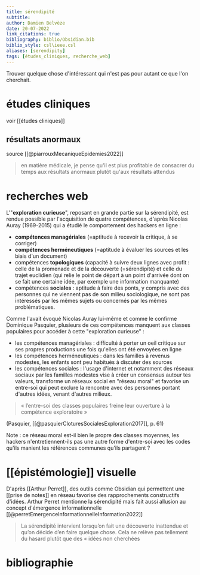 ```yaml
---
title: sérendipité
subtitle:
author: Damien Belvèze
date: 20-07-2022
link_citations: true
bibliography: biblio/Obsidian.bib
biblio_style: csl\ieee.csl
aliases: [serendipity]
tags: [études_cliniques, recherche_web]
---
```


Trouver quelque chose d'intéressant qui n'est pas pour autant ce que l'on cherchait. 

# études cliniques

voir [[études cliniques]]
## résultats anormaux

source [[@piarrouxMecaniqueEpidemies2022]]

> en matière médicale, je pense qu'il est plus profitable de consacrer du temps aux résultats anormaux plutôt qu'aux résultats attendus

# recherches web

L'"**exploration curieuse**", reposant en grande partie sur la sérendipité, est rendue possible par l'acquisition de quatre compétences, d'après Nicolas Auray (1969-2015) qui a étudié le comportement des hackers en ligne : 

- **compétences managériales** (=aptitude à recevoir la critique, à se corriger)
- **compétences herméneutiques** (=aptitude à évaluer les sources et les biais d'un document)
- compétences **topologiques** (capacité à suivre deux lignes avec profit : celle de la promenade et de la découverte (=sérendipité) et celle du trajet euclidien (qui relie le point de départ à un point d'arrivée dont on se fait une certaine idée, par exemple une information manquante) 
- compétences **sociales** : aptitude à faire des ponts, y compris avec des personnes qui ne viennent pas de son milieu sociologique, ne sont pas intéressés par les mêmes sujets ou concernés par les mêmes problématiques.

Comme l'avait évoqué Nicolas Auray lui-même et comme le confirme Dominique Pasquier, plusieurs de ces compétences manquent aux classes populaires pour accéder à cette "exploration curieuse" : 

- les compétences managériales : difficulté à porter un oeil critique sur ses propres productions une fois qu'elles ont été envoyées en ligne
- les compétences herméneutiques : dans les familles à revenus modestes, les enfants sont peu habitués à discuter des sources
- les compétences sociales : l'usage d'internet et notamment des réseaux sociaux par les familles modestes vise à créer un consensus autour tes valeurs, transforme un réseaux social en "réseau moral" et favorise un entre-soi qui peut exclure la rencontre avec des personnes portant d'autres idées, venant d'autres milieux. 

> « l’entre-soi des classes populaires freine leur ouverture à la compétence exploratoire » 

(Pasquier, [[@pasquierCloturesSocialesExploration2017]], p. 61)

Note : ce réseau moral est-il bien le propre des classes moyennes, les hackers n'entretiennent-ils pas une autre forme d'entre-soi avec les codes qu'ils manient les références communes qu'ils partagent ?

# [[épistémologie]] visuelle

D'après [[Arthur Perret]], des outils comme Obsidian qui permettent une [[prise de notes]] en réseau favorise des rapprochements constructifs d'idées. Arthur Perret mentionne la sérendipité mais fait aussi allusion au concept d'émergence informationnelle [[@perretEmergenceInformationnelleInformation2022]]

> La sérendipité intervient lorsqu’on fait une découverte inattendue et qu’on décide d’en faire quelque chose. Cela ne relève pas tellement du hasard plutôt que des « idées non cherchées

# bibliographie

